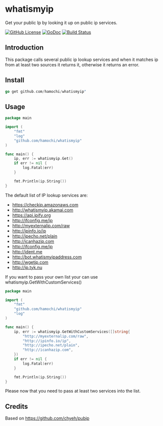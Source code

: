 # whatismyip
Get your public Ip by looking it up on public  ip services.

[![GitHub License](https://img.shields.io/badge/license-MIT-blue.svg)](https://raw.githubusercontent.com/hamochi/whatismyip/master/LICENSE)
[![GoDoc](https://godoc.org/github.com/hamochi/whatismyip?status.svg)](https://godoc.org/github.com/hamochi/whatismyip)
[![Build Status](https://travis-ci.com/hamochi/whatismyip.svg?branch=master)](https://travis-ci.com/hamochi/whatismyip)

## Introduction
This package calls several public ip lookup services and when it matches ip from at least two sources it returns it, otherwise it returns an error.

## Install
````go
go get github.com/hamochi/whatismyip"
````
## Usage
```go
package main

import (
	"fmt"
	"log"
	"github.com/hamochi/whatismyip"
)

func main() {
	ip, err := whatismyip.Get()
	if err != nil {
		log.Fatal(err)
	}

	fmt.Println(ip.String())
}
```

The default list of IP lookup services are:
* https://checkip.amazonaws.com
* http://whatismyip.akamai.com
* https://api.ipify.org
* http://ifconfig.me/ip
* http://myexternalip.com/raw
* http://ipinfo.io/ip
* http://ipecho.net/plain
* http://icanhazip.com
* http://ifconfig.me/ip
* http://ident.me
* http://bot.whatismyipaddress.com
* http://wgetip.com
* http://ip.tyk.nu

If you want to pass your own list your can use whatismyip.GetWithCustomServices()

```go
package main

import (
	"fmt"
	"github.com/hamochi/whatismyip"
	"log"
)

func main() {
	ip, err := whatismyip.GetWithCustomServices([]string{
		"http://myexternalip.com/raw",
		"http://ipinfo.io/ip",
		"http://ipecho.net/plain",
		"http://icanhazip.com",
	})
	if err != nil {
		log.Fatal(err)
	}

	fmt.Println(ip.String())
}
```

Please now that you need to pass at least two services into the list.

## Credits
Based on https://github.com/chyeh/pubip
